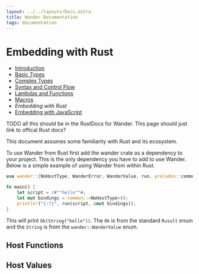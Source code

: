 ```yaml
---
layout: ../../layouts/Docs.astro
title: Wander Documentation
tags: documentation
---
```


# Embedding with Rust

 * [Introduction](/docs/)
 * [Basic Types](/docs/basic-types/)
 * [Complex Types](/docs/complex-types/)
 * [Syntax and Control Flow](/docs/syntax-and-control-flow/)
 * [Lambdas and Functions](/docs/lambdas-and-functions/)
 * [Macros](/docs/macros/)
 * *Embedding with Rust*
 * [Embedding with JavaScript](/docs/embedding-with-js/)

TODO all this should be in the RustDocs for Wander.
This page should just link to offical Rust docs?

This document assumes some familiarity with Rust and its ecosystem.

To use Wander from Rust first add the wander crate as a dependency to your project.
This is the only dependency you have to add to use Wander.
Below is a simple example of using Wander from within Rust.

```rust
use wander::{NoHostType, WanderError, WanderValue, run, preludes::common};

fn main() {
    let script = r#""hello""#;
    let mut bindings = common::<NoHostType>();
    println!("{:?}", run(script, &mut bindings));
}
```

This will print `Ok(String("hello"))`.
The `Ok` is from the standard `Rusult` enum and the `String` is from the `wander::WanderValue` enum.

## Host Functions



## Host Values

